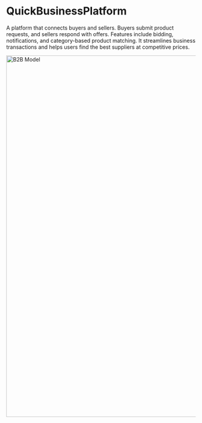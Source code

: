 # QuickBusinessPlatform

A platform that connects buyers and sellers. Buyers submit product requests, and sellers respond with offers. Features include bidding, notifications, and category-based product matching. It streamlines business transactions and helps users find the best suppliers at competitive prices.


<img width="960" alt="B2B Model" src="https://github.com/user-attachments/assets/70afb62d-4a80-409f-b8c1-72756a0966cc">
